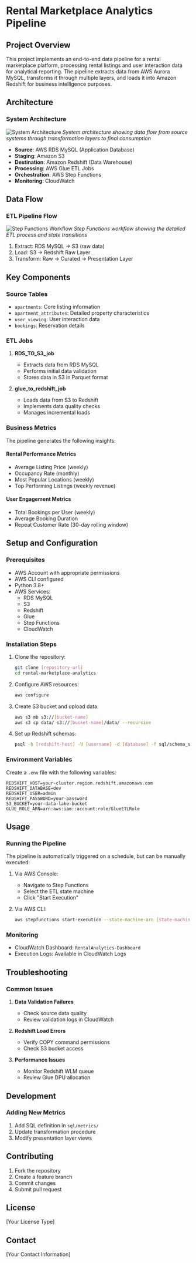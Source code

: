 # Rental Marketplace Analytics Pipeline

## Project Overview
This project implements an end-to-end data pipeline for a rental marketplace platform, processing rental listings and user interaction data for analytical reporting. The pipeline extracts data from AWS Aurora MySQL, transforms it through multiple layers, and loads it into Amazon Redshift for business intelligence purposes.

## Architecture
### System Architecture
![System Architecture](images/architecture.png)
*System architecture showing data flow from source systems through transformation layers to final consumption*
- **Source**: AWS RDS MySQL (Application Database)
- **Staging**: Amazon S3
- **Destination**: Amazon Redshift (Data Warehouse)
- **Processing**: AWS Glue ETL Jobs
- **Orchestration**: AWS Step Functions
- **Monitoring**: CloudWatch


## Data Flow
### ETL Pipeline Flow
![Step Functions Workflow](images/step-functions-flow.png)
*Step Functions workflow showing the detailed ETL process and state transitions*
1. Extract: RDS MySQL → S3 (raw data)
2. Load: S3 → Redshift Raw Layer
3. Transform: Raw → Curated → Presentation Layer

## Key Components

### Source Tables
- `apartments`: Core listing information
- `apartment_attributes`: Detailed property characteristics
- `user_viewing`: User interaction data
- `bookings`: Reservation details

### ETL Jobs
1. **RDS_TO_S3_job**
   - Extracts data from RDS MySQL
   - Performs initial data validation
   - Stores data in S3 in Parquet format

2. **glue_to_redshift_job**
   - Loads data from S3 to Redshift
   - Implements data quality checks
   - Manages incremental loads

### Business Metrics
The pipeline generates the following insights:

#### Rental Performance Metrics
- Average Listing Price (weekly)
- Occupancy Rate (monthly)
- Most Popular Locations (weekly)
- Top Performing Listings (weekly revenue)

#### User Engagement Metrics
- Total Bookings per User (weekly)
- Average Booking Duration
- Repeat Customer Rate (30-day rolling window)

## Setup and Configuration

### Prerequisites
- AWS Account with appropriate permissions
- AWS CLI configured
- Python 3.8+
- AWS Services:
  - RDS MySQL
  - S3
  - Redshift
  - Glue
  - Step Functions
  - CloudWatch
  

### Installation Steps
1. Clone the repository:
   ```bash
   git clone [repository-url]
   cd rental-marketplace-analytics
   ```

2. Configure AWS resources:
   ```bash
   aws configure
   ```

3. Create S3 bucket and upload data:
   ```bash
   aws s3 mb s3://[bucket-name]
   aws s3 cp data/ s3://[bucket-name]/data/ --recursive
   ```

4. Set up Redshift schemas:
   ```bash
   psql -h [redshift-host] -U [username] -d [database] -f sql/schema_setup.sql
   ```

### Environment Variables
Create a `.env` file with the following variables:
```
REDSHIFT_HOST=your-cluster.region.redshift.amazonaws.com
REDSHIFT_DATABASE=dev
REDSHIFT_USER=admin
REDSHIFT_PASSWORD=your-password
S3_BUCKET=your-data-lake-bucket
GLUE_ROLE_ARN=arn:aws:iam::account:role/GlueETLRole
```

## Usage

### Running the Pipeline
The pipeline is automatically triggered on a schedule, but can be manually executed:

1. Via AWS Console:
   - Navigate to Step Functions
   - Select the ETL state machine
   - Click "Start Execution"

2. Via AWS CLI:
   ```bash
   aws stepfunctions start-execution --state-machine-arn [state-machine-arn]
   ```

### Monitoring
- CloudWatch Dashboard: `RentalAnalytics-Dashboard`
- Execution Logs: Available in CloudWatch Logs

## Troubleshooting

### Common Issues
1. **Data Validation Failures**
   - Check source data quality
   - Review validation logs in CloudWatch

2. **Redshift Load Errors**
   - Verify COPY command permissions
   - Check S3 bucket access

3. **Performance Issues**
   - Monitor Redshift WLM queue
   - Review Glue DPU allocation

## Development

### Adding New Metrics
1. Add SQL definition in `sql/metrics/`
2. Update transformation procedure
3. Modify presentation layer views


## Contributing
1. Fork the repository
2. Create a feature branch
3. Commit changes
4. Submit pull request

## License
[Your License Type]

## Contact
[Your Contact Information]
